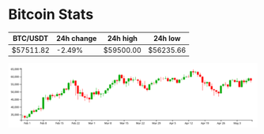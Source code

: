 # Bitcoin Stats

BTC/USDT|24h change|24h high|24h low|
|---|---|---|---|
|$57511.82|-2.49%|$59500.00|$56235.66|

<img src="./chart.svg">
